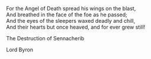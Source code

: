 For the Angel of Death spread his wings on the blast,  
And breathed in the face of the foe as he passed;  
And the eyes of the sleepers waxed deadly and chill,  
And their hearts but once heaved, and for ever grew still!

The Destruction of Sennacherib

Lord Byron
